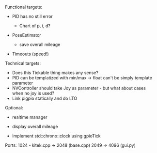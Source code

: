 Functional targets:

- PID has no still error
    - Chart of p, i, d?

- PoseEstimator
    - save overall mileage

- Timeouts (speed!)


Technical targets:
- Does this Tickable thing makes any sense?
- PID can be templatized with min/max -> float can't be simply template parameter
- NVController should take Joy as parameter - but what about cases when no joy is used?
- Link pigpio statically and do LTO

Optional:

- realtime manager
- display overall mileage

- Implement std::chrono::clock using gpioTick

Ports:
1024 - kitek.cpp -> 2048 (base.cpp) 2049 -> 4096 (gui.py)